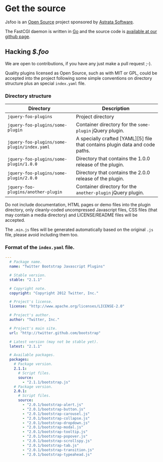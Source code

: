 # Get the source

Jsfoo is an [Open Source][1] project sponsored by [Astrata Software][2].

The FastCGI daemon is written in [Go][4] and the source code is [available at our github page][3].


## Hacking *$.foo*

We are open to contributions, if you have any just make a pull request ;-).

Quality plugins licensed as Open Source, such as with MIT or GPL, could be
accepted into the project following some simple conventions on directory
structure plus an special ``index.yaml`` file.

### Directory structure

<table class="table">
  <thead>
    <tr>
      <th>Directory</th>
      <th>Description</th>
    </tr>
  </thead>
  <tbody>
    <tr>
      <td><code>jquery-foo-plugins</code></td>
      <td>Project directory</td>
    </tr>
    <tr>
      <td><code>jquery-foo-plugins/some-plugin</code></td>
      <td>Container directory for the <code>some-plugin</code> jQuery plugin.</td>
    </tr>
    <tr>
      <td><code>jquery-foo-plugins/some-plugin/index.yaml</code></td>
      <td>A specially crafted [YAML][5] file that contains plugin data and code paths.</td>
    </tr>
    <tr>
      <td><code>jquery-foo-plugins/some-plugin/1.0.0</code></td>
      <td>Directory that contains the 1.0.0 release of the plugin.</td>
    </tr>
    <tr>
      <td><code>jquery-foo-plugins/some-plugin/2.0.0</code></td>
      <td>Directory that contains the 2.0.0 release of the plugin.</td>
    </tr>
    <tr>
      <td><code>jquery-foo-plugins/another-plugin</code></td>
      <td>Container directory for the <code>another-plugin</code> jQuery plugin.</td>
    </tr>
  </tbody>
</table>

Do not include documentation, HTML pages or demo files into the plugin directory, only
cleanly-coded uncompressed Javascript files, CSS files (that may contain a media directory) and
LICENSE/README files will be accepted.

The ``.min.js`` files will be generated automatically based on the original ``.js`` file, please avoid including them too.

### Format of the ``index.yaml`` file.

```yaml
---
  # Package name.
  name: "Twitter Bootstrap Javascript Plugins"

  # Stable version.
  stable: "2.1.1"

  # Copyright note.
  copyright: "Copyright 2012 Twitter, Inc."

  # Project's license.
  license: "http://www.apache.org/licenses/LICENSE-2.0"

  # Project's author.
  author: "Twitter, Inc."

  # Project's main site.
  url: "http://twitter.github.com/bootstrap"

  # Latest version (may not be stable yet).
  latest: "2.1.1"

  # Available packages.
  packages:
    # Package version.
    2.1.1:
      # Script files.
      source:
        - "2.1.1/bootstrap.js"
    # Package version.
    2.0.1:
      # Script files.
      source:
        - "2.0.1/bootstrap-alert.js"
        - "2.0.1/bootstrap-button.js"
        - "2.0.1/bootstrap-carousel.js"
        - "2.0.1/bootstrap-collapse.js"
        - "2.0.1/bootstrap-dropdown.js"
        - "2.0.1/bootstrap-modal.js"
        - "2.0.1/bootstrap-tooltip.js"
        - "2.0.1/bootstrap-popover.js"
        - "2.0.1/bootstrap-scrollspy.js"
        - "2.0.1/bootstrap-tab.js"
        - "2.0.1/bootstrap-transition.js"
        - "2.0.1/bootstrap-typeahead.js"
```

[1]: http://en.wikipedia.org/wiki/Open_source
[2]: http://astrata.mx
[3]: https://github.com/Astrata/jquery-foo
[4]: http://golang.org
[5]: http://yaml.org
